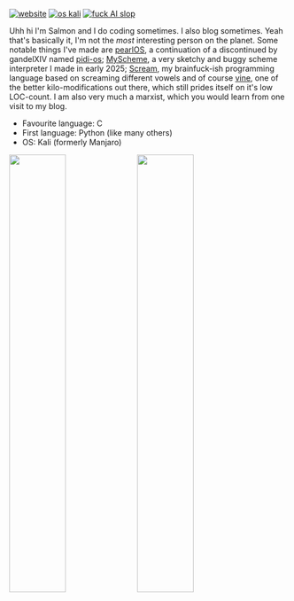 <a href="https://callmesalmon.github.io/"><img src="https://img.shields.io/badge/website-callmesalmon.github.io-black?labelColor=000102&color=17e845&style=flat-square" alt="website"></a>
<a href="https://https://www.kali.org/"><img src="https://img.shields.io/badge/os-kali-black?labelColor=000102&color=17e845&style=flat-square" alt="os kali"></a>
<a href="#"><img src="https://img.shields.io/badge/fuck-capitalism-black?labelColor=000102&color=17e845&style=flat-square" alt="fuck AI slop"></a>

Uhh hi I'm Salmon and I do coding sometimes. I also blog sometimes. Yeah that's basically it, I'm not the *most* interesting person on the planet.
Some notable things I've made are [pearlOS](https://github.com/callmesalmon/pearlOS), a continuation of a discontinued by gandelXIV named
[pidi-os](https://github.com/gandelXIV/pidi-os); [MyScheme](https://github.com/callmesalmon/myscheme), a very sketchy and buggy scheme interpreter
I made in early 2025; [Scream](https://github.com/callmesalmon/scream), my brainfuck-ish programming language based on screaming different vowels
and of course [vine](https://github.com/callmesalmon/vine), one of the better kilo-modifications out there, which still prides itself on it's low
LOC-count. I am also very much a marxist, which you would learn from one visit to my blog.

* Favourite language: C
* First language: Python (like many others)
* OS: Kali (formerly Manjaro)

<a href="#"><img width="45%" src="https://github-readme-stats.vercel.app/api/top-langs/?username=callmesalmon&theme=nord&border_radius=0&layout=compact&bg_color=000102&title_color=17e845&icon_color=17e845&text_color=ffffff&border_color=000102"/></a>
<a href="#"><img width="45%" src="https://github-readme-stats.vercel.app/api/?username=callmesalmon&theme=nord&border_radius=0&show_icons=true&layout=compact&bg_color=000102&title_color=17e845&icon_color=17e845&text_color=ffffff&border_color=000102"/></a>
